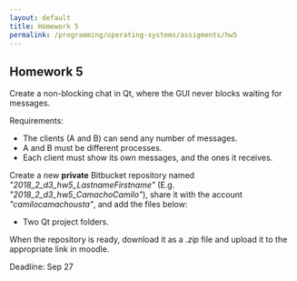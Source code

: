 ```yaml
---
layout: default
title: Homework 5
permalink: /programming/operating-systems/assigments/hw5
---
```


## Homework 5

Create a non-blocking chat in Qt, where the GUI never blocks waiting for messages.

Requirements:

* The clients (A and B) can send any number of messages.
* A and B must be different processes.
* Each client must show its own messages, and the ones it receives.

Create a new **private** Bitbucket repository named *"2018_2_d3_hw5_LastnameFirstname"* (E.g. *"2018_2_d3_hw5_CamachoCamilo"*), share it with the account *"camilocamachousta"*, and add the files below:

* Two Qt project folders.

When the repository is ready, download it as a *.zip* file and upload it to the appropriate link in moodle.

Deadline: Sep 27
